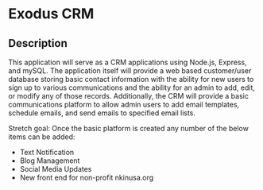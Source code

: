 # Exodus CRM

<h2>Description</h2>

This application will serve as a CRM applications using Node.js, Express, and mySQL. The application itself will provide a web based customer/user database storing basic contact information with the ability for new users to sign up to various communications and the ability for an admin to add, edit, or modify any of those records. Additionally, the CRM will provide a basic communications platform to allow admin users to add email templates, schedule emails, and send emails to specified email lists. 

Stretch goal: Once the basic platform is created any number of the below items can be added:
<ul>
  <li>Text Notification</li>
  <li>Blog Management</li>
  <li>Social Media Updates</li>
  <li>New front end for non-profit nkinusa.org</li>
</ul>
